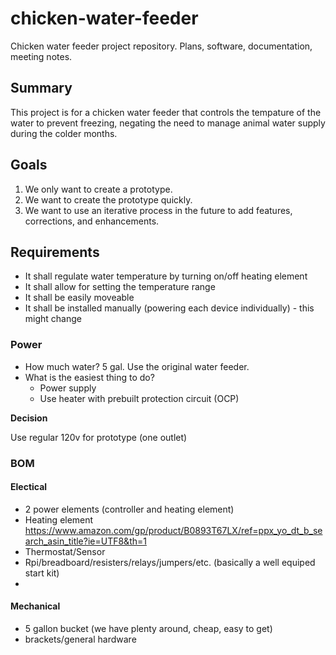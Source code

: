 # chicken-water-feeder
Chicken water feeder project repository. Plans, software, documentation, meeting notes.

## Summary

This project is for a chicken water feeder that controls the tempature of the water to prevent freezing, negating the need to manage animal water supply during the colder months.

## Goals

1. We only want to create a prototype.
2. We want to create the prototype quickly.
3. We want to use an iterative process in the future to add features, corrections, and enhancements.

## Requirements

- It shall regulate water temperature by turning on/off heating element
- It shall allow for setting the temperature range
- It shall be easily moveable
- It shall be installed manually (powering each device individually) - this might change

### Power

* How much water? 5 gal. Use the original water feeder.
* What is the easiest thing to do?
  * Power supply
  * Use heater with prebuilt protection circuit (OCP)
 
**Decision**

Use regular 120v for prototype (one outlet) 

### BOM

#### Electical

- 2 power elements (controller and heating element)
- Heating element https://www.amazon.com/gp/product/B0893T67LX/ref=ppx_yo_dt_b_search_asin_title?ie=UTF8&th=1
- Thermostat/Sensor
- Rpi/breadboard/resisters/relays/jumpers/etc. (basically a well equiped start kit)
- 

#### Mechanical

- 5 gallon bucket (we have plenty around, cheap, easy to get)
- brackets/general hardware
